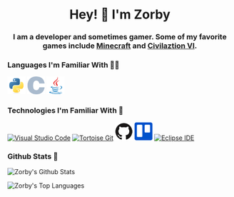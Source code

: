 <!-- Languages -->
[python]: https://www.python.org/
[c]: https://en.wikipedia.org/wiki/C_(programming_language)
[java]: https://www.java.com/

<!-- Tools -->
[vscode]: https://code.visualstudio.com/
[github]: https://www.github.com/
[tortoisegit]: https://tortoisegit.org/
[trello]: https://trello.com/
[eclipse]: https://www.eclipse.org/

<!-- Title -->
<h1 align="center">Hey! 👋 I'm Zorby</h1>
<h3 align="center">I am a developer and sometimes gamer. Some of my favorite games include <a href="https://www.minecraft.net/">Minecraft</a> and <a href="https://civilization.com/">Civilaztion VI</a>.</h3>

### Languages I'm Familiar With 👨‍💻
[<img src="https://raw.githubusercontent.com/devicons/devicon/master/icons/python/python-original.svg" alt="Python" width="40" height="40"/>][python]
[<img src="https://raw.githubusercontent.com/devicons/devicon/master/icons/c/c-original.svg" alt="C" width="40" height="40"/>][c]
[<img src="https://raw.githubusercontent.com/devicons/devicon/master/icons/java/java-original.svg" alt="Java" width="40" height="40"/>][java]

### Technologies I'm Familiar With 🔧
[<img src="https://upload.wikimedia.org/wikipedia/commons/thumb/9/9a/Visual_Studio_Code_1.35_icon.svg/1024px-Visual_Studio_Code_1.35_icon.svg.png" alt="Visual Studio Code" width="40" height="40"/>][vscode]
[<img src="https://secureanycloud.com/wp-content/uploads/sites/33/2016/05/TortoiseGit_logo.svg1_.png" alt="Tortoise Git" width="40" height="40"/>][tortoisegit]
[<img src="https://raw.githubusercontent.com/devicons/devicon/master/icons/github/github-original.svg" alt="GitHub" width="40" height="40"/>][github]
[<img src="https://raw.githubusercontent.com/devicons/devicon/master/icons/trello/trello-plain.svg" alt="Trello" width="40" height="40"/>][trello]
[<img src="https://www.nicepng.com/png/detail/264-2648074_eclipse-logo-png-transparent-eclipse-ide.png" alt="Eclipse IDE" width="40" height="40"/>][eclipse]

### Github Stats 📄
![Zorby's Github Stats](https://github-readme-stats.vercel.app/api?username=Zorby-dev&theme=dark&count_private=true&show_icons=true)

![Zorby's Top Languages](https://github-readme-stats.vercel.app/api/top-langs/?username=Zorby-dev&layout=normal&theme=dark)
